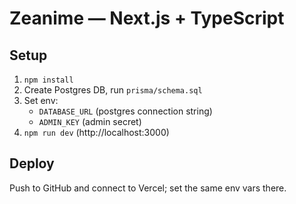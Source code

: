# Zeanime — Next.js + TypeScript

## Setup
1. `npm install`
2. Create Postgres DB, run `prisma/schema.sql`
3. Set env:
   - `DATABASE_URL` (postgres connection string)
   - `ADMIN_KEY` (admin secret)
4. `npm run dev` (http://localhost:3000)

## Deploy
Push to GitHub and connect to Vercel; set the same env vars there.
